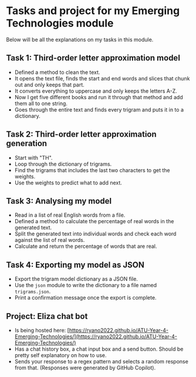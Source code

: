 # Tasks and project for my Emerging Technologies module
Below will be all the explanations on my tasks in this module.

## Task 1: Third-order letter approximation model
* Defined a method to clean the text. 
* It opens the text file, finds the start and end words and slices that chunk out and only keeps that part.
* It converts everything to uppercase and only keeps the letters A-Z.
* Now I get five different books and run it through that method and add them all to one string.
* Goes through the entire text and finds every trigram and puts it in to a dictionary.

## Task 2: Third-order letter approximation generation
* Start with "TH".
* Loop through the dictionary of trigrams. 
* Find the trigrams that includes the last two characters to get the weights.
* Use the weights to predict what to add next.

## Task 3: Analysing my model
* Read in a list of real English words from a file.
* Defined a method to calculate the percentage of real words in the generated text.
* Split the generated text into individual words and check each word against the list of real words.
* Calculate and return the percentage of words that are real.

## Task 4: Exporting my model as JSON
* Export the trigram model dictionary as a JSON file.
* Use the `json` module to write the dictionary to a file named `trigrams.json`.
* Print a confirmation message once the export is complete.

## Project: Eliza chat bot
* Is being hosted here: [https://ryano2022.github.io/ATU-Year-4-Emerging-Technologies/](https://ryano2022.github.io/ATU-Year-4-Emerging-Technologies/)
* Has a chat history box, a chat input box and a send button. Should be pretty self explanatory on how to use.
* Sends your response to a regex pattern and selects a random response from that. (Responses were generated by GitHub Copilot).
